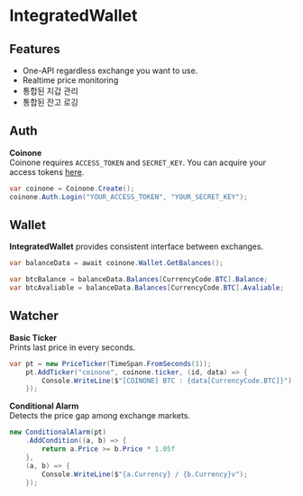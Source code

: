 IntegratedWallet
====

Features
----
* One-API regardless exchange you want to use.
* Realtime price monitoring
* 통합된 지갑 관리
* 통합된 잔고 로깅

Auth
----
__Coinone__<br>
Coinone requires `ACCESS_TOKEN` and `SECRET_KEY`. You can acquire your access tokens [here](https://coinone.co.kr/developer/oauth/).
```csharp
var coinone = Coinone.Create();
coinone.Auth.Login("YOUR_ACCESS_TOKEN", "YOUR_SECRET_KEY");
```

Wallet
----
__IntegratedWallet__ provides consistent interface between exchanges.
```csharp
var balanceData = await coinone.Wallet.GetBalances();

var btcBalance = balanceData.Balances[CurrencyCode.BTC].Balance;
var btcAvaliable = balanceData.Balances[CurrencyCode.BTC].Avaliable;
```

Watcher
----
__Basic Ticker__<br>
Prints last price in every seconds.
```csharp
var pt = new PriceTicker(TimeSpan.FromSeconds(1));
    pt.AddTicker("coinone", coinone.ticker, (id, data) => {
        Console.WriteLine($"[COINONE] BTC : {data[CurrencyCode.BTC]}");
    });
```

__Conditional Alarm__<br>
Detects the price gap among exchange markets.
```csharp
new ConditionalAlarm(pt)
    .AddCondition((a, b) => {
        return a.Price >= b.Price * 1.05f
    },
    (a, b) => {
        Console.WriteLine($"{a.Currency} / {b.Currency}v");
    });
```
